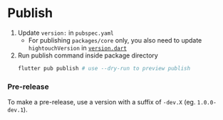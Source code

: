 # Publish

1. Update `version:` in `pubspec.yaml`
   - For publishing `packages/core` only, you also need to update `hightouchVersion` in [`version.dart`](packages/core/lib/version.dart)
2. Run publish command inside package directory
   ```sh
   flutter pub publish # use --dry-run to preview publish
   ```

### Pre-release

To make a pre-release, use a version with a suffix of `-dev.X` (eg. `1.0.0-dev.1`).
